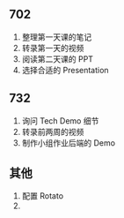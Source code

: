 ## 702
1. 整理第一天课的笔记
2. 转录第一天的视频
3. 阅读第二天课的 PPT
4. 选择合适的 Presentation

## 732
1. 询问 Tech Demo 细节
2. 转录前两周的视频
3. 制作小组作业后端的 Demo

## 其他
1. 配置 Rotato
2. 